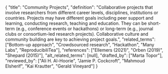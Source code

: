 {
    "title": "Community Projects",
    "definition": "Collaborative projects that involve researchers from different career levels, disciplines, institutions or countries. Projects may have different goals including peer support and learning, conducting research, teaching and education. They can be short-term (e.g., conference events or hackathons) or long-term (e.g., journal clubs or consortium-led research projects). Collaborative culture and community building are key to achieving project goals.",
    "related_terms": ["Bottom-up approach", "Crowdsourced research", "Hackathon", "Many Labs", "ReproducibiliTea"],
    "references": ["Ellemers (2021)", "Orben (2019)", "Shepard (2015)"],
    "alt_related_terms": [null],
    "drafted_by": ["Marta Topor"],
    "reviewed_by": ["Ali H. Al-Hoorie", "Jamie P. Cockcroft", "Mahmoud Elsherif", "Kai Krautter", "Gerald Vineyard"]
  }

